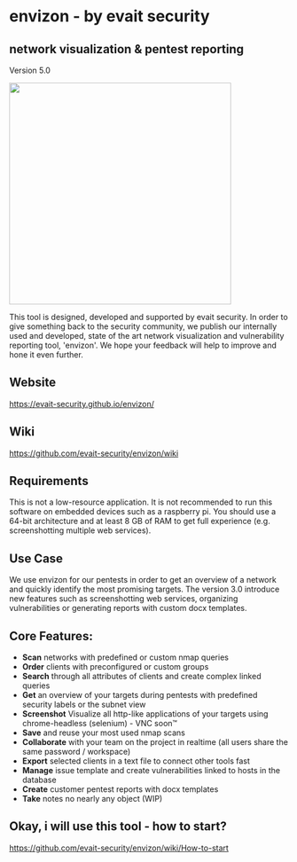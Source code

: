 # envizon - by evait security
## network visualization & pentest reporting
Version 5.0

<img src="https://evait-security.github.io/envizon/envizon-wide-export-blue.svg" width="400px" />

This tool is designed, developed and supported by evait security. In order to give something back to the security community, we publish our internally used and developed, state of the art network visualization and vulnerability reporting tool, 'envizon'. We hope your feedback will help to improve and hone it even further.

## Website
https://evait-security.github.io/envizon/

## Wiki
https://github.com/evait-security/envizon/wiki

## Requirements
This is not a low-resource application. It is not recommended to run this software on embedded devices such as a raspberry pi. You should use a 64-bit architecture and at least 8 GB of RAM to get full experience (e.g. screenshotting multiple web services).

## Use Case

We use envizon for our pentests in order to get an overview of a network and quickly identify the most promising targets. The version 3.0 introduce new features such as screenshotting web services, organizing vulnerabilities or generating reports with custom docx templates.

## Core Features:

+ **Scan** networks with predefined or custom nmap queries
+ **Order** clients with preconfigured or custom groups
+ **Search** through all attributes of clients and create complex linked queries
+ **Get** an overview of your targets during pentests with predefined security labels or the subnet view
+ **Screenshot** Visualize all http-like applications of your targets using chrome-headless (selenium) - VNC soon&trade;
+ **Save** and reuse your most used nmap scans
+ **Collaborate** with your team on the project in realtime (all users share the same password / workspace)
+ **Export** selected clients in a text file to connect other tools fast
+ **Manage** issue template and create vulnerabilities linked to hosts in the database
+ **Create** customer pentest reports with docx templates
+ **Take** notes no nearly any object (WIP)

## Okay, i will use this tool - how to start?

https://github.com/evait-security/envizon/wiki/How-to-start
